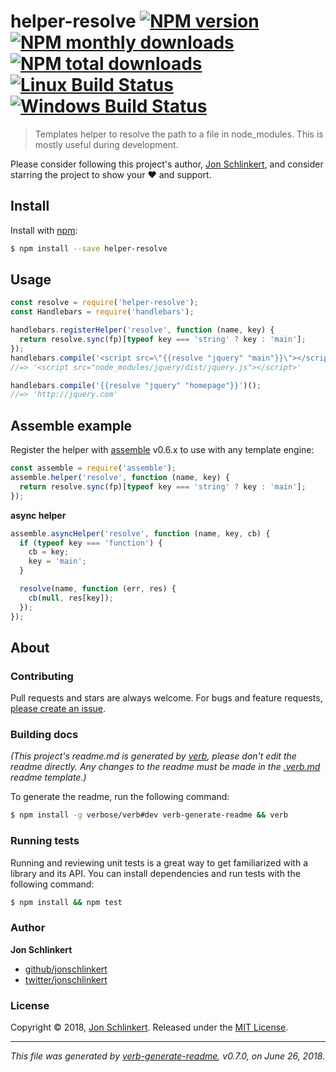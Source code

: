 # helper-resolve [![NPM version](https://img.shields.io/npm/v/helper-resolve.svg?style=flat)](https://www.npmjs.com/package/helper-resolve) [![NPM monthly downloads](https://img.shields.io/npm/dm/helper-resolve.svg?style=flat)](https://npmjs.org/package/helper-resolve)  [![NPM total downloads](https://img.shields.io/npm/dt/helper-resolve.svg?style=flat)](https://npmjs.org/package/helper-resolve) [![Linux Build Status](https://img.shields.io/travis/jonschlinkert/helper-resolve.svg?style=flat&label=Travis)](https://travis-ci.org/jonschlinkert/helper-resolve) [![Windows Build Status](https://img.shields.io/appveyor/ci/jonschlinkert/helper-resolve.svg?style=flat&label=AppVeyor)](https://ci.appveyor.com/project/jonschlinkert/helper-resolve)

> Templates helper to resolve the path to a file in node_modules. This is mostly useful during development.

Please consider following this project's author, [Jon Schlinkert](https://github.com/jonschlinkert), and consider starring the project to show your :heart: and support.

## Install

Install with [npm](https://www.npmjs.com/):

```sh
$ npm install --save helper-resolve
```

## Usage

```js
const resolve = require('helper-resolve');
const Handlebars = require('handlebars');

handlebars.registerHelper('resolve', function (name, key) {
  return resolve.sync(fp)[typeof key === 'string' ? key : 'main'];
});
handlebars.compile('<script src=\"{{resolve "jquery" "main"}}\"></script>')();
//=> '<script src="node_modules/jquery/dist/jquery.js"></script>'

handlebars.compile('{{resolve "jquery" "homepage"}}')();
//=> 'http://jquery.com'
```

## Assemble example

Register the helper with [assemble](https://github.com/assemble/assemble) v0.6.x to use with any template engine:

```js
const assemble = require('assemble');
assemble.helper('resolve', function (name, key) {
  return resolve.sync(fp)[typeof key === 'string' ? key : 'main'];
});
```

**async helper**

```js
assemble.asyncHelper('resolve', function (name, key, cb) {
  if (typeof key === 'function') {
    cb = key;
    key = 'main';
  }

  resolve(name, function (err, res) {
    cb(null, res[key]);
  });
});
```

## About

### Contributing

Pull requests and stars are always welcome. For bugs and feature requests, [please create an issue](../../issues/new).

### Building docs

_(This project's readme.md is generated by [verb](https://github.com/verbose/verb-generate-readme), please don't edit the readme directly. Any changes to the readme must be made in the [.verb.md](.verb.md) readme template.)_

To generate the readme, run the following command:

```sh
$ npm install -g verbose/verb#dev verb-generate-readme && verb
```

### Running tests

Running and reviewing unit tests is a great way to get familiarized with a library and its API. You can install dependencies and run tests with the following command:

```sh
$ npm install && npm test
```

### Author

**Jon Schlinkert**

* [github/jonschlinkert](https://github.com/jonschlinkert)
* [twitter/jonschlinkert](https://twitter.com/jonschlinkert)

### License

Copyright © 2018, [Jon Schlinkert](https://github.com/jonschlinkert).
Released under the [MIT License](LICENSE).

***

_This file was generated by [verb-generate-readme](https://github.com/verbose/verb-generate-readme), v0.7.0, on June 26, 2018._